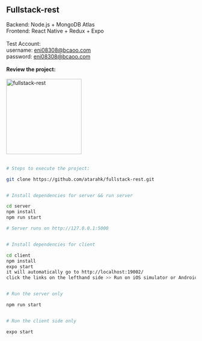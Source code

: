 ## Fullstack-rest
Backend: Node.js + MongoDB Atlas<br />
Frontend: React Native + Redux + Expo
<br /><br />
Test Account: <br />
username: eni08308@bcaoo.com<br />
password: eni08308@bcaoo.com
<br /><br />
<b>Review the project: </b><br /><br />
<img src="https://github.com/atarahk/fullstack-rest/blob/master/client/assets/fspreview.gif?raw=true" alt="fullstack-rest" width="200">
<br /><br />


```bash
# Steps to execute the project:

git clone https://github.com/atarahk/fullstack-rest.git


# Install dependencies for server && run server

cd server
npm install
npm run start

# Server runs on http://127.0.0.1:5000


# Install dependencies for client

cd client
npm install
expo start
it will automatically go to http://localhost:19002/
click the links on the lefthand side >> Run on iOS simulator or Android.


# Run the server only

npm run start


# Run the client side only

expo start
```
